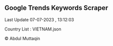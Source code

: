 

## Google Trends Keywords Scraper 
 
Last Update 07-07-2023 , 13:12:03

Country List :
VIETNAM.json



© Abdul Muttaqin 
